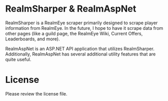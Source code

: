 # RealmSharper & RealmAspNet
RealmSharper is a RealmEye scraper primarily designed to scrape player information from RealmEye. In the future, I hope to have it scrape data from other pages (like a guild page, the RealmEye Wiki, Current Offers, Leaderboards, and more).

RealmAspNet is an ASP.NET API application that utilizes RealmSharper. Additionally, RealmAspNet has several additional utility features that are quite useful. 

# License
Please review the license file. 